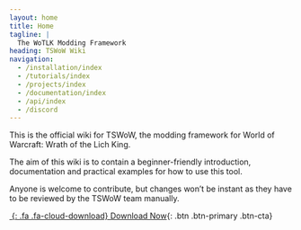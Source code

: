 ```yaml
---
layout: home
title: Home
tagline: |
  The WoTLK Modding Framework
heading: TSWoW Wiki
navigation:
  - /installation/index
  - /tutorials/index
  - /projects/index
  - /documentation/index
  - /api/index
  - /discord
---
```


This is the official wiki for TSWoW, the modding framework for World of Warcraft: Wrath of the Lich King.

The aim of this wiki is to contain a beginner-friendly introduction, documentation and practical examples for how to use this tool.

Anyone is welcome to contribute, but changes won’t be instant as they have to be reviewed by the TSWoW team manually.

<div class="cta-container">

[*&nbsp;*{: .fa .fa-cloud-download} Download Now][LATEST_RELEASE]{: .btn .btn-primary .btn-cta}

</div>

[LATEST_RELEASE]: https://github.com/tswow/tswow/releases/latest